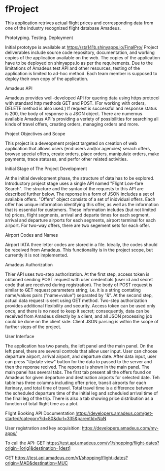 # fProject

This application retrives actual flight prices and corresponding data from one of the industry recognized flight database Amadeus.


Prototyping. Testing. Deployment

Initial prototype is available at https://sta141b.shinyapps.io/FinalPro/
Project deliverables include source code repository, documentation, and working copies of the application available on the web. The copies of the application have to be deployed on shinyapps.io as per the requirements. Due to the limitations of Amadeus test API and other resources, testing of the application is limited to ad-hoc method. Each team member is supposed to deploy their own copy of the application.  

Amadeus API

Amadeus provides well-developed API for quering data using https protocol with standard http methods GET and POST. (For working with orders, DELETE method is also used.) If request is successful and response status is 200, the body of response is a JSON object. There are numerous available Amadeus API's providing a veriety of possibilities for searching all kinds of travel offers, creating orders, managing orders and more.

Project Objectives and Scope

This project is a deveopment project targeted on creation of web application that allows users (end users and/or agencies) serach offers, browse special offers, create orders, place orders, manipulate orders, make payments, trace statuses, and perfor other related activities.

Initial Stage of The Project 
Development

At the initial development phase, the structure of data has to be explored. Introductory project stage uses a single API named "Flight Low-fare Search". The structure and the syntax of the requests to this API are described further below. The reponse in a form of JSON includes a set of available offers. "Offers" object consists of a set of inidvidual offers. Each offer has unique information identifying this offer, as well as the information that is essential for customers. These information includes (but not limited to) prices, flight segments, arrival and departe times for each segment, arrival and departure airports for each segments, airport terminal for each airport. For two-way offers, there are two segement sets for each offer.

Airport Codes and Names

Airport IATA three letter codes are stored in a file. Ideally, the codes should be received from Amadeus. This functionality is in the project scope, but currently it is not implemented. 

Amadeus Authorization

Thier API uses two-step authorization. At the first step, access token is obtained sending POST request with user credentials (user id and secret code that are received during registration). The body of POST request is similar to GET request parameters string; i.e. it is a string contating name/values pairs ("name=value") separated by "&". At the second step, actual data request is sent using GET method. Two-step authorization provides additional flexibility and security. Access token can be used only once, and there is no need to keep it secret; consequently, data can be received from Amadeus directly by a client, and all JSON processing job could be done on the client side. Client JSON parsing is within the scope of further steps of the project.

User Interface

The application has two panels, the left panel and the main panel. On the left panel, there are several controls that allow user input. User can choose departure airport, arrival airport, and departure date. After data input, user can press "Update view" button for the data to passed to the server and then the reponse recived. The reponse is shown in the main panel. The main panel has several tabs. The first tab present all the offers found on Amadeus for given departure and destination airports for selected date. Teh table has three columns including offer price, transit airports for each iterinary, and total time of travel. Total travel time is a difference between the scheduled departure time of the initial leg and scheduled arrival time of the final leg of the trip. There is also a tab showing price distribution as a function of total flight time as a plot.


Flight Booking API Documentation
https://developers.amadeus.com/get-started/category?id=80&durl=335&parentId=NaN

User registration and key acquisition: 
https://developers.amadeus.com/my-apps/

To call the API:
GET https://test.api.amadeus.com/v1/shopping/flight-dates?origin=[orig]&destination=[dest]

GET https://test.api.amadeus.com/v1/shopping/flight-dates?origin=MAD&destination=MUC


